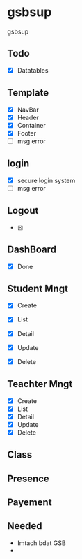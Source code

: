 # gsbsup
gsbsup





## Todo
- [x] Datatables


## Template
- [x] NavBar
- [x] Header
- [x] Container
- [x] Footer
- [ ] msg error

## login
- [x] secure login system
- [ ] msg error

## Logout
- [x]

## DashBoard
- [x] Done

## Student Mngt
- [x] Create
- [x] List
- [x] Detail
- [x] Update
- [x] Delete


## Teachter Mngt
- [x] Create
- [x] List
- [x] Detail
- [x] Update
- [x] Delete

## Class
## Presence
## Payement

## Needed
- Imtach bdat GSB
- 


